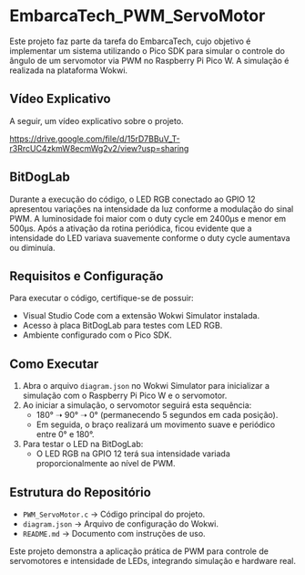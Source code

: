 # EmbarcaTech_PWM_ServoMotor

Este projeto faz parte da tarefa do EmbarcaTech, cujo objetivo é implementar um sistema utilizando o Pico SDK para simular o controle do ângulo de um servomotor via PWM no Raspberry Pi Pico W. A simulação é realizada na plataforma Wokwi.

## Vídeo Explicativo
A seguir, um vídeo explicativo sobre o projeto.

https://drive.google.com/file/d/15rD7BBuV_T-r3RrcUC4zkmW8ecmWg2v2/view?usp=sharing

## BitDogLab
Durante a execução do código, o LED RGB conectado ao GPIO 12 apresentou variações na intensidade da luz conforme a modulação do sinal PWM. A luminosidade foi maior com o duty cycle em 2400µs e menor em 500µs. Após a ativação da rotina periódica, ficou evidente que a intensidade do LED variava suavemente conforme o duty cycle aumentava ou diminuía.

## Requisitos e Configuração
Para executar o código, certifique-se de possuir:
- Visual Studio Code com a extensão Wokwi Simulator instalada.
- Acesso à placa BitDogLab para testes com LED RGB.
- Ambiente configurado com o Pico SDK.

## Como Executar
1. Abra o arquivo `diagram.json` no Wokwi Simulator para inicializar a simulação com o Raspberry Pi Pico W e o servomotor.
2. Ao iniciar a simulação, o servomotor seguirá esta sequência:
   - 180° ➝ 90° ➝ 0° (permanecendo 5 segundos em cada posição).
   - Em seguida, o braço realizará um movimento suave e periódico entre 0° e 180°.
3. Para testar o LED na BitDogLab:
   - O LED RGB na GPIO 12 terá sua intensidade variada proporcionalmente ao nível de PWM.

## Estrutura do Repositório
- `PWM_ServoMotor.c` → Código principal do projeto.
- `diagram.json` → Arquivo de configuração do Wokwi.
- `README.md` → Documento com instruções de uso.

Este projeto demonstra a aplicação prática de PWM para controle de servomotores e intensidade de LEDs, integrando simulação e hardware real.